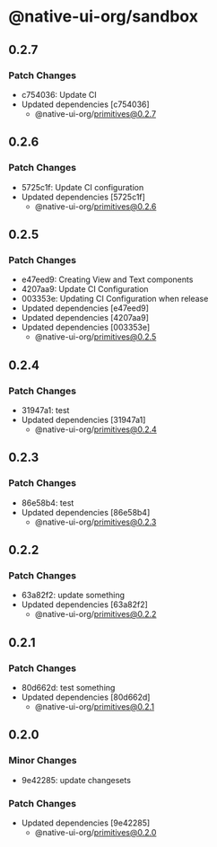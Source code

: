 # @native-ui-org/sandbox

## 0.2.7

### Patch Changes

- c754036: Update CI
- Updated dependencies [c754036]
  - @native-ui-org/primitives@0.2.7

## 0.2.6

### Patch Changes

- 5725c1f: Update CI configuration
- Updated dependencies [5725c1f]
  - @native-ui-org/primitives@0.2.6

## 0.2.5

### Patch Changes

- e47eed9: Creating View and Text components
- 4207aa9: Update CI Configuration
- 003353e: Updating CI Configuration when release
- Updated dependencies [e47eed9]
- Updated dependencies [4207aa9]
- Updated dependencies [003353e]
  - @native-ui-org/primitives@0.2.5

## 0.2.4

### Patch Changes

- 31947a1: test
- Updated dependencies [31947a1]
  - @native-ui-org/primitives@0.2.4

## 0.2.3

### Patch Changes

- 86e58b4: test
- Updated dependencies [86e58b4]
  - @native-ui-org/primitives@0.2.3

## 0.2.2

### Patch Changes

- 63a82f2: update something
- Updated dependencies [63a82f2]
  - @native-ui-org/primitives@0.2.2

## 0.2.1

### Patch Changes

- 80d662d: test something
- Updated dependencies [80d662d]
  - @native-ui-org/primitives@0.2.1

## 0.2.0

### Minor Changes

- 9e42285: update changesets

### Patch Changes

- Updated dependencies [9e42285]
  - @native-ui-org/primitives@0.2.0
